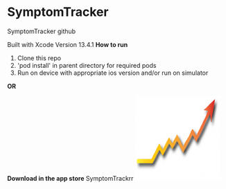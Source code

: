 # SymptomTracker
SymptomTracker github

Built with Xcode Version 13.4.1
**How to run**
1) Clone this repo
2) 'pod install' in parent directory for required pods
3) Run on device with appropriate ios version and/or run on simulator

**OR**

**Download in the app store**
SymptomTrackrr
![Screenshot](AppIcon98x98%402x.png)
